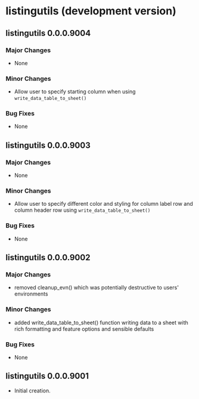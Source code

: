 # listingutils (development version)

## listingutils 0.0.0.9004

### Major Changes

* None

### Minor Changes

* Allow user to specify starting column when using `write_data_table_to_sheet()`

### Bug Fixes

* None



## listingutils 0.0.0.9003

### Major Changes

* None

### Minor Changes

* Allow user to specify different color and styling for column label row and column header row using `write_data_table_to_sheet()`

### Bug Fixes

* None



## listingutils 0.0.0.9002

### Major Changes

* removed cleanup_evn() which was potentially destructive to users' environments 

### Minor Changes

* added write_data_table_to_sheet() function writing data to a sheet with rich formatting and feature options and sensible defaults

### Bug Fixes

* None



## listingutils 0.0.0.9001

* Initial creation.
